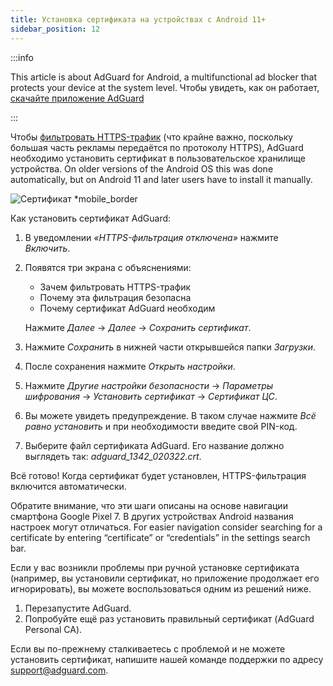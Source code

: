 ```yaml
---
title: Установка сертификата на устройствах с Android 11+
sidebar_position: 12
---
```


:::info

This article is about AdGuard for Android, a multifunctional ad blocker that protects your device at the system level. Чтобы увидеть, как он работает, [скачайте приложение AdGuard](https://agrd.io/download-kb-adblock)

:::

Чтобы [фильтровать HTTPS-трафик](/general/https-filtering/what-is-https-filtering.md) (что крайне важно, поскольку большая часть рекламы передаётся по протоколу HTTPS), AdGuard необходимо установить сертификат в пользовательское хранилище устройства. On older versions of the Android OS this was done automatically, but on Android 11 and later users have to install it manually.

![Сертификат *mobile_border](https://cdn.adtidy.org/content/kb/ad_blocker/android/solving_problems/manual-certificate/g.gif)

Как установить сертификат AdGuard:

1. В уведомлении *«HTTPS-фильтрация отключена»* нажмите *Включить*.

1. Появятся три экрана с объяснениями:
    - Зачем фильтровать HTTPS-трафик
    - Почему эта фильтрация безопасна
    - Почему сертификат AdGuard необходим

    Нажмите *Далее* → *Далее* → *Сохранить сертификат*.

1. Нажмите *Сохранить* в нижней части открывшейся папки *Загрузки*.

1. После сохранения нажмите *Открыть настройки*.

1. Нажмите *Другие настройки безопасности* → *Параметры шифрования* → *Установить сертификат* → *Сертификат ЦС*.

1. Вы можете увидеть предупреждение. В таком случае нажмите *Всё равно установить* и при необходимости введите свой PIN-код.

1. Выберите файл сертификата AdGuard. Его название должно выглядеть так: *adguard_1342_020322.crt*.

Всё готово! Когда сертификат будет установлен, HTTPS-фильтрация включится автоматически.

Обратите внимание, что эти шаги описаны на основе навигации смартфона Google Pixel 7. В других устройствах Android названия настроек могут отличаться. For easier navigation consider searching for a certificate by entering “certificate” or “credentials” in the settings search bar.

Если у вас возникли проблемы при ручной установке сертификата (например, вы установили сертификат, но приложение продолжает его игнорировать), вы можете воспользоваться одним из решений ниже.

1. Перезапустите AdGuard.
2. Попробуйте ещё раз установить правильный сертификат (AdGuard Personal CA).

Если вы по-прежнему сталкиваетесь с проблемой и не можете установить сертификат, напишите нашей команде поддержки по адресу support@adguard.com.
